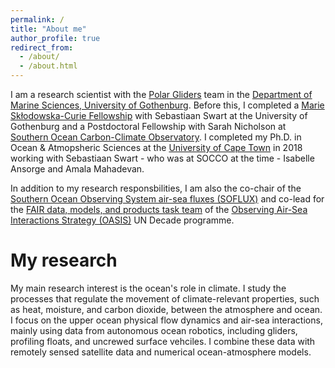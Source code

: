 ```yaml
---
permalink: /
title: "About me"
author_profile: true
redirect_from: 
  - /about/
  - /about.html
---
```


I am a research scientist with the [Polar Gliders](www.sebswart.com) team in the [Department of Marine Sciences, University of Gothenburg](https://www.gu.se/en/marina-vetenskaper). Before this, I completed a [Marie Skłodowska-Curie Fellowship](https://cordis.europa.eu/project/id/101032683/reporting) with Sebastiaan Swart at the University of Gothenburg and a Postdoctoral Fellowship with Sarah Nicholson at [Southern Ocean Carbon-Climate Observatory](http://socco.org.za/). I completed my  Ph.D. in Ocean & Atmopsheric Sciences at the [University of Cape Town](https://science.uct.ac.za/department-oceanography) in 2018 working with Sebastiaan Swart - who was at SOCCO at the time - Isabelle Ansorge and Amala Mahadevan. 

In addition to my research responsbilities, I am also the co-chair of the [Southern Ocean Observing System air-sea fluxes (SOFLUX)](https://soos.aq/activities/cwg/soflux) and co-lead for the [FAIR data, models, and products task team](https://airseaobs.org/FAIR-data) of the [Observing Air-Sea Interactions Strategy (OASIS)](https://airseaobs.org/) UN Decade programme.

My research
======
My main research interest is the ocean's role in climate. I study the processes that regulate the movement of climate-relevant properties, such as heat, moisture, and carbon dioxide, between the atmosphere and ocean. I focus on the upper ocean physical flow dynamics and air-sea interactions, mainly using data from autonomous ocean robotics, including gliders, profiling floats, and uncrewed surface vehciles. I combine these data with remotely sensed satellite data and numerical ocean-atmosphere models. 

